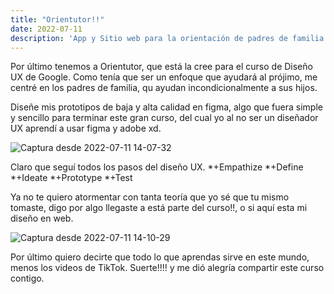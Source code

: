 ```yaml
---
title: "Orientutor!!"
date: 2022-07-11
description: 'App y Sitio web para la orientación de padres de familia!'
---
```


Por último tenemos a Orientutor, que está la cree para el curso de Diseño UX de Google. Como tenía que ser un enfoque que ayudará al prójimo, me centré en 
los padres de familia, qu ayudan incondicionalmente a sus hijos.

Diseñe mis prototipos de baja y alta calidad en figma, algo que fuera simple y sencillo para terminar este gran curso, del cual yo al no ser un diseñador UX
aprendí a usar figma y adobe xd. 

![Captura desde 2022-07-11 14-07-32](https://user-images.githubusercontent.com/99061178/178339703-237e16b7-85e0-4f23-ba94-3eabb864fc28.png)

Claro que seguí todos los pasos del diseño UX.
*+Empathize 
*+Define 
*+Ideate
*+Prototype
*+Test

Ya no te quiero atormentar con tanta teoría que yo sé que tu mismo tomaste, digo por algo llegaste a está parte del curso!!, o si aquí esta mi diseño en web.

![Captura desde 2022-07-11 14-10-29](https://user-images.githubusercontent.com/99061178/178340148-ba94942f-66bb-45f1-9ee7-11ae03517ab3.png)

Por último quiero decirte que todo lo que aprendas sirve en este mundo, menos los videos de TikTok. Suerte!!!! y me dió alegría compartir este curso contigo.

